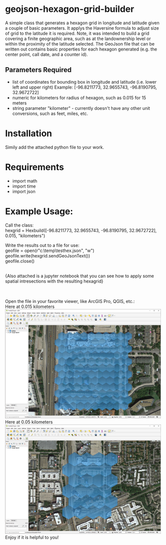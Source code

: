 # geojson-hexagon-grid-builder
A simple class that generates a hexagon grid in longitude and latitude given a couple of basic parameters.  It applys the Haversine formula to adjust size of grid to the latitude it is required.  Note, it was intended to build a grid covering a finite geographic area, such as at the landownership level or within the proximity of the latitude selected. The GeoJson file that can be written out contains basic properties for each hexagon generated (e.g. the center point, call date, and a counter id).

## Parameters Required
<ul>
  <li>list of coordinates for bounding box in longitude and latitude (i.e. lower left and upper right)  Example: [-96.8211773, 32.9655743, -96.8190795, 32.9672722]</li>
  <li>numeric for kilometers for radius of hexagon, such as 0.015 for 15 meters</li>
  <li>string parameter "kilometer" - currently doesn't have any other unit conversions, such as feet, miles, etc.</li>
</ul>

# Installation
Simily add the attached python file to your work.

# Requirements
<ul>
  <li>import math</li>
  <li>import time</li>
  <li>import json</li>
</ul>

# Example Usage:
Call the class:<br />
hexgrid = Hexbuild([-96.8211773, 32.9655743, -96.8190795, 32.9672722], 0.015, "kilometers")

Write the results out to a file for use:<br />
geofile = open(r"c:\temp\testhex.json", "w")<br />
geofile.write(hexgrid.sendGeoJsonText())<br />
geofile.close()<br /><br />

{Also attached is a jupyter notebook that you can see how to apply some spatial intresections with the resulting hexagrid}

<br /><br />
Open the file in your favorite viewer, like ArcGIS Pro, QGIS, etc.:<br />
Here at 0.015 kilometers<br />
![Image](images/hexagonGridScreenShot15.png)<br />
Here at 0.05 kilometers<br />
![Image](images/hexagonGridScreenShot50.png)<br />
Enjoy if it is helpful to you!<br />

